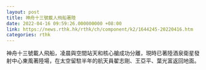 ```yaml
---
layout: post
title: 神舟十三號載人飛船著陸
date: 2022-04-16 09:59:26.000000000 +08:00
link: https://news.rthk.hk/rthk/ch/component/k2/1644245-20220416.htm
categories: rthk
---
```


神舟十三號載人飛船，凌晨與空間站天和核心艙成功分離，現時已著陸酒泉衛星發射中心東風著陸場，在太空留駐半年的航天員翟志剛、王亞平、葉光富返回地面。
